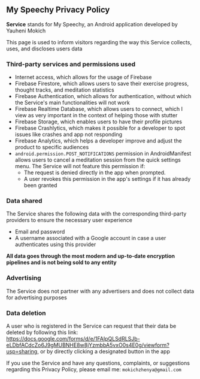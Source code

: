 
## My Speechy Privacy Policy


**Service** stands for My Speechy, an Android application developed by Yauheni Mokich

This page is used to inform visitors regarding the way this Service collects, uses, and discloses users data


### Third-party services and permissions used
- Internet access, which allows for the usage of Firebase
- Firebase Firestore, which allows users to save their exercise progress, thought tracks, and meditation statistics
- Firebase Authentication, which allows for authentication, without which the Service's main functionalities will not work
- Firebase Realtime Database, which allows users to connect, which I view as very important in the context of helping those with stutter
- Firebase Storage, which enables users to have their profile pictures
- Firebase Crashlytics, which makes it possible for a developer to spot issues like crashes and app not responding
- Firebase Analytics, which helps a developer improve and adjust the product to specific audiences
- `android.permission.POST_NOTIFICATIONS` permission in AndroidManifest allows users to cancel a meditation session from the quick settings menu. The Service will not feature this permission if:
  - The request is denied directly in the app when prompted.
  - A user revokes this permission in the app's settings if it has already been granted

### Data shared
The Service shares the following data with the corresponding third-party providers to ensure the necessary user experience
- Email and password
- A username associated with a Google account in case a user authenticates using this provider

**All data goes through the most modern and up-to-date encryption pipelines and is not being sold to any entity**

### Advertising
The Service does not partner with any advertisers and does not collect data for advertising purposes
  
### Data deletion
A user who is registered in the Service can request that their data be deleted by following this link: https://docs.google.com/forms/d/e/1FAIpQLSdRLSJb-eLDbfACdcZo6J9gMUBNHE8w8jYzmbbA5vxO0s4E0g/viewform?usp=sharing, or by directly clicking a designated button in the app

If you use the Service and have any questions, complaints, or suggestions regarding this Privacy Policy, please email me: `mokichzhenya@gmail.com`
